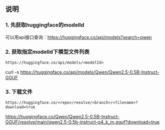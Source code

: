 ## 说明

### 1. 先获取huggingface的modelId

可以用api接口查询：https://huggingface.co/api/models?search=qwen


### 2. 获取指定modelId下模型文件列表

`https://huggingface.co/api/models/<modelId>`

curl -s https://huggingface.co/api/models/Qwen/Qwen2.5-0.5B-Instruct-GGUF

### 3. 下载文件

 `https://huggingface.co/<repo>/resolve/<branch>/<filename>?download=true`

https://huggingface.co/Qwen/Qwen2.5-0.5B-Instruct-GGUF/resolve/main/qwen2.5-0.5b-instruct-q4_k_m.gguf?download=true
